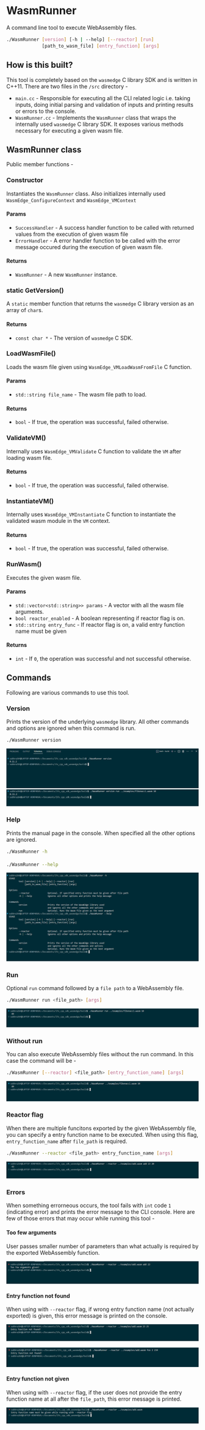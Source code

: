 # WasmRunner

A command line tool to execute WebAssembly files.

```bash
./WasmRunner [version] [-h | --help] [--reactor] [run]
             [path_to_wasm_file] [entry_function] [args]
```

## How is this built?

This tool is completely based on the `wasmedge` C library SDK and is written in C++11. There are two files in the `/src` directory -
- `main.cc` - Responsible for executing all the CLI related logic i.e. taking inputs, doing initial parsing and validation of inputs and printing results or errors to the console.
- `WasmRunner.cc` - Implements the `WasmRunner` class that wraps the internally used `wasmedge` C library SDK. It exposes various methods necessary for executing a given wasm file.

## WasmRunner class

Public member functions -

### Constructor
Instantiates the `WasmRunner` class. Also initializes internally used `WasmEdge_ConfigureContext` and `WasmEdge_VMContext`

#### Params
- `SuccessHandler` - A success handler function to be called with returned values from the execution of given wasm file
- `ErrorHandler` - A error handler function to be called with the error message occured during the execution of given wasm file.

#### Returns
- `WasmRunner` - A new `WasmRunner` instance.

### static GetVersion()
A `static` member function that returns the `wasmedge` C library version as an array of `char`s.

#### Returns
- `const char *` -  The version of `wasmedge` C SDK.

### LoadWasmFile()
Loads the wasm file given using `WasmEdge_VMLoadWasmFromFile` C function.

#### Params
- `std::string file_name` - The wasm file path to load.

#### Returns
- `bool` - If true, the operation was successful, failed otherwise.

### ValidateVM()
Internally uses `WasmEdge_VMValidate` C function to validate the `VM` after loading wasm file.

#### Returns
- `bool` - If true, the operation was successful, failed otherwise.

### InstantiateVM()
Internally uses `WasmEdge_VMInstantiate` C function to instantiate the validated wasm module in the `VM` context.

#### Returns
- `bool` - If true, the operation was successful, failed otherwise.

### RunWasm()
Executes the given wasm file.

#### Params
- `std::vector<std::string>> params` - A vector with all the wasm file arguments.
- `bool reactor_enabled` - A boolean representing if reactor flag is on.
- `std::string entry_func` - If reactor flag is on, a valid entry function name must be given

#### Returns
- `int` - If `0`, the operation was successful and not successful otherwise.

## Commands
Following are various commands to use this tool.

### Version
Prints the version of the underlying `wasmedge` library. All other commands and options are ignored when this command is run.

```bash
./WasmRunner version
```
![WasmRunner version](/assets/wasm_edge_version.png)
![WasmRunner version ignores all other options](/assets/wasm_runner_version_ignore_others.png)

### Help
Prints the manual page in the console. When specified all the other options are ignored.

```bash
./WasmRunner -h

./WasmRunner --help
```

![WasmRunner help](/assets/wasm_runner_help.png)

### Run
Optional `run` command followed by a `file path` to a WebAssembly file.

```bash
./WasmRunner run <file_path> [args]
```

![WasmRunner run](/assets/wasm_runner_run.png)

### Without run
You can also execute WebAssembly files without the run command. In this case the command will be -

```bash
./WasmRunner [--reactor] <file_path> [entry_function_name] [args]
```

![WasmRunner without run](/assets/wasm_runner_without_run.png)

### Reactor flag

When there are multiple funcitons exported by the given WebAssembly file, you can specify a entry function name to be executed. When using this flag, `entry_function_name` after `file_path` is required.

```bash
./WasmRunner --reactor <file_path> entry_function_name [args]
```

![WasmRunner with reactor flag](/assets/wasm_runner_with_reactor.png)

### Errors

When something errorneous occurs, the tool fails with `int` code `1` (indicating error) and prints the error message to the CLI console. Here are few of those errors that may occur while running this tool -

#### Too few arguments
User passes smaller number of parameters than what actually is required by the exported WebAssembly function.

![WasmRunner too few arguments error](/assets/wasm_runner_too_few_arguments_error.png)

#### Entry function not found
When using with `--reactor` flag, if wrong entry function name (not actually exported) is given, this error message is printed on the console.

![WasmRunner entry function not found](/assets/wasm_runner_entry_func_not_found.png)

![WasmRunner entry function wrongly given](/assets/wasm_runner_entry_func_not_found_wrong_name.png)

#### Entry function not given
When using with `--reactor` flag, if the user does not provide the entry function name at all after the `file_path`, this error message is printed.

![WasmRunner entry function not given](/assets/wasm_runner_entry_func_name_must_be_given.png)
